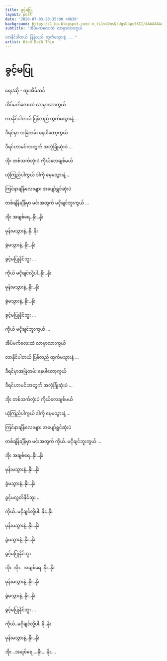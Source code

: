 ```yaml
---
title: ခွင့်မပြု
layout: post
date: '2020-07-03-20:35:00 +0630'
background: https://1.bp.blogspot.com/-n_tL1vsDmsQ/UgsD4pc5XII/AAAAAAAArUQ/X1Mplnqjnyo/s1600/376491_441241185907755_602039943_n.jpg
subtitle: "အိပ်မက်လေးထဲ လာမှာလားကွယ်

လာနိုင်ပါတယ် ပြန်လည် ထွက်မသွားနဲ့ ..."
artist: Htoo Eain Thin
---
```


# ခွင့်မပြု

ရေး/ဆို - ထူးအိမ်သင်

အိပ်မက်လေးထဲ လာမှာလားကွယ်

လာနိုင်ပါတယ် ပြန်လည် ထွက်မသွားနဲ့ ...

ဒီရင်မှာ အမြဲတမ်း နေပါတော့ကွယ်

ဒီရင်ဟာမင်းအတွက် အလုံခြုံဆုံးပဲ ...

အိုး တစ်သက်လုံးပဲ ကိုယ်လေချစ်မယ်

ယုံကြည်ပါကွယ် ဒါကို မေ့မသွားနဲ့ ...

ကြင်နာချိန်လေးများ အပျော်ရွှင်ဆုံးပဲ

တစ်ချိန်ချိန်မှာ မင်းအတွက် မငိုချင်ဘူးကွယ် ...

အိုး အချစ်ရေ..နိုး..နိုး

မုန်းမသွားနဲ့..နို..နိုး

ခွဲမသွားနဲ့..နိုး..နိုး

ခွင့်မပြုနိုင်ဘူး ...

ကိုယ် မငိုချင်လို့ပါ..နိုး..နိုး

မုန်းမသွားနဲ့..နိုး..နိုး

ခွဲမသွားနဲ့..နိုး..နိုး

ခွင့်မပြုနိုင်ဘူး ...

ကိုယ် မငိုချင်ဘူးကွယ် ...

အိပ်မက်လေးထဲ လာမှာလားကွယ်

လာနိုင်ပါတယ် ပြန်လည် ထွက်မသွားနဲ့ ...

ဒီရင်မှာအမြဲတမ်း နေပါတော့ကွယ်

ဒီရင်ဟာမင်းအတွက် အလုံခြုံဆုံးပဲ ...

အိုး တစ်သက်လုံးပဲ ကိုယ်လေချစ်မယ်

ယုံကြည်ပါကွယ် ဒါကို မေ့မသွားနဲ့ ...

ကြင်နာချိန်လေးများ အပျော်ရွှင်ဆုံးပဲ

တစ်ချိန်ချိန်မှာ မင်းအတွက် ကိုယ်..မငိုချင်ဘူးကွယ် ...

အိုး အချစ်ရေ..နိုး..နိုး

မုန်းမသွားနဲ့..နိုး..နိုး

ခွဲမသွားနဲ့..နိုး..နိုး

ခွင့်မလွှတ်နိုင်ဘူး ...

ကိုယ်..မငိုချင်လို့ပါ..နိုး..နိုး

မုန်းမသွားနဲ့..နိုး..နိုး

ခွဲမသွားနဲ့..နိုး..နိုး

ခွင့်မပြုနိုင်ဘူး

အိုး..အိုး.. အချစ်ရေ..နိုး..နိုး

မုန်းမသွားနဲ့..နိုး..နိုး

ခွဲမသွားနဲ့..နိုး..နိုး

ခွင့်မပြုနိုင်ဘူး ...

ကိုယ်..မငိုချင်လို့ပါ..နို..နိုး

မုန်းမသွားနဲ့..နိုး..နိုး

အိုး...အချစ်ရေ....နိုး....နိုး....
